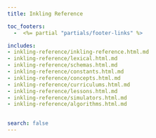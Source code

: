 ```yaml
---
title: Inkling Reference

toc_footers:
  -  <%= partial "partials/footer-links" %>  

includes:
- inkling-reference/inkling-reference.html.md
- inkling-reference/lexical.html.md
- inkling-reference/schemas.html.md
- inkling-reference/constants.html.md
- inkling-reference/concepts.html.md
- inkling-reference/curriculums.html.md
- inkling-reference/lessons.html.md
- inkling-reference/simulators.html.md
- inkling-reference/algorithms.html.md

  
search: false
---
```

